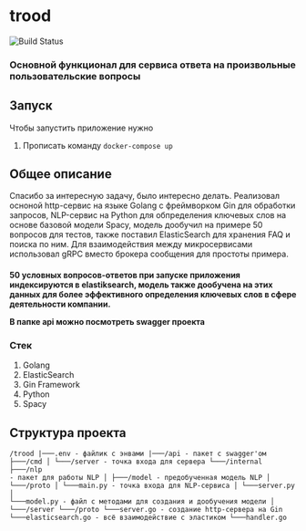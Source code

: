 # trood
 
 ![Build Status](https://github.com/QuickSilver-1/trood/actions/workflows/docker-image.yml/badge.svg)

 <h3>Основной функционал для сервиса ответа на произвольные пользовательские вопросы</h3>

<h2>Запуск</h2>

Чтобы запустить приложение нужно
<ol>
<li>Прописать команду <code>docker-compose up</code></li>
</ol>

<h2>Общее описание</h2>
Спасибо за интересную задачу, было интересно делать. Реализовал осноной http-сервис на языке Golang с фреймворком Gin для обработки запросов, NLP-сервис на Python для обпределения ключевых слов на основе базовой модели Spacy, модель дообучил на примере 50 вопросов для тестов, также поставил ElasticSearch для хранения FAQ и поиска по ним. Для взаимодействия между микросервисами использовал gRPC вместо брокера сообщения для простоты примера.

<h4>50 условных вопросов-ответов при запуске приложения индексируются в elastiksearch, модель также дообучена на этих данных для более эффективного определения ключевых слов в сфере деятельности компании.


В папке api можно посмотреть swagger проекта</h4>

<h3>Стек</h3>
<ol>
 <li>Golang</li>
 <li>ElasticSearch</li>
 <li>Gin Framework</li>
 <li>Python</li>
 <li>Spacy</li>
</ol>


 <h2>Структура проекта</h2>

<code>/trood
|───.env - файлик с энвами
|───/api - пакет с swagger'ом
├───/cmd
│   └───/server - точка входа для сервера
└───/internal
    ├───/nlp - пакет для работы NLP
    │   ├───/model - предобученная модель NLP
    │   └───/proto
    │   └───main.py - точка входа для NLP-сервиса
    │   └───server.py
    │   └───model.py - файл с методами для создания и дообучения модели
    │ 
    └───/server
        └───/proto
        └───server.go - создание http-сервера на Gin 
        └───elasticsearch.go - всё взаимодействие с эластиком
        └───handler.go
    


